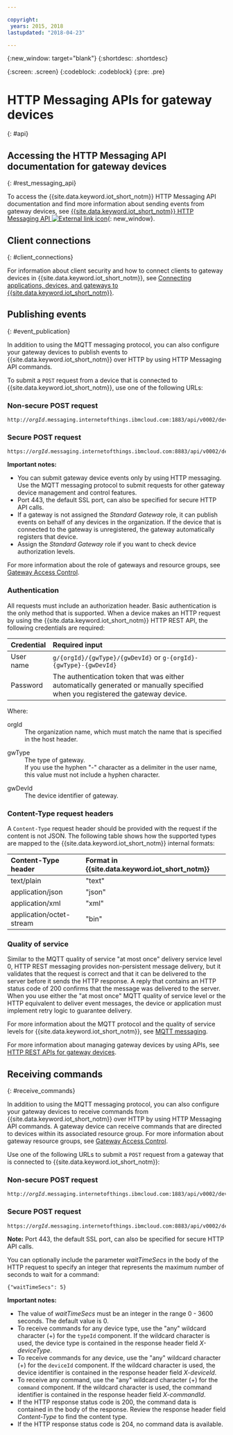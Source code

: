 ```yaml
---

copyright:
 years: 2015, 2018
lastupdated: "2018-04-23"

---
```


{:new_window: target="blank"}
{:shortdesc: .shortdesc}

{:screen: .screen}
{:codeblock: .codeblock}
{:pre: .pre}

# HTTP Messaging APIs for gateway devices
{: #api}

## Accessing the HTTP Messaging API documentation for gateway devices
{: #rest_messaging_api}

To access the {{site.data.keyword.iot_short_notm}} HTTP Messaging API documentation and find more information about sending events from gateway devices, see [{{site.data.keyword.iot_short_notm}} HTTP Messaging API ![External link icon](../../../icons/launch-glyph.svg)](https://docs.internetofthings.ibmcloud.com/apis/swagger/v0002/http-messaging.html){: new_window}.


## Client connections
{: #client_connections}

For information about client security and how to connect clients to gateway devices in {{site.data.keyword.iot_short_notm}}, see [Connecting applications, devices, and gateways to {{site.data.keyword.iot_short_notm}}](../reference/security/connect_devices_apps_gw.html).


## Publishing events
{: #event_publication}

In addition to using the MQTT messaging protocol, you can also configure your gateway devices to publish events to {{site.data.keyword.iot_short_notm}} over HTTP by using HTTP Messaging API commands.

To submit a ``POST`` request from a device that is connected to {{site.data.keyword.iot_short_notm}}, use one of the following URLs:

### Non-secure POST request
<pre class="pre"><code class="hljs">http://<var class="keyword varname">orgId</var>.messaging.internetofthings.ibmcloud.com:1883/api/v0002/device/types/<var class="keyword varname">typeId</var>/devices/<var class="keyword varname">deviceId</var>/events/<var class="keyword varname">eventId</var></code></pre>

### Secure POST request
<pre class="pre"><code class="hljs">https://<var class="keyword varname">orgId</var>.messaging.internetofthings.ibmcloud.com:8883/api/v0002/device/types/<var class="keyword varname">typeId</var>/devices/<var class="keyword varname">deviceId</var>/events/<var class="keyword varname">eventId</var></code></pre>

**Important notes:**
- You can submit gateway device events only by using HTTP messaging. Use the MQTT messaging protocol to submit requests for other gateway device management and control features.
- Port 443, the default SSL port, can also be specified for secure HTTP API calls.
- If a gateway is not assigned the *Standard Gateway* role, it can publish events on behalf of any devices in the organization. If the device that is connected to the gateway is unregistered, the gateway automatically registers that device.
- Assign the *Standard Gateway* role if you want to check device authorization levels.

For more information about the role of gateways and resource groups, see [Gateway Access Control](../gateways/gateway-access-control.html).

### Authentication

All requests must include an authorization header. Basic authentication is the only method that is supported. When a device makes an HTTP request by using the {{site.data.keyword.iot_short_notm}} HTTP REST API, the following credentials are required:

|Credential|Required input|
|:---|:---|
|User name| `g/{orgId}/{gwType}/{gwDevId}` or `g-{orgId}-{gwType}-{gwDevId}`
|Password| The authentication token that was either automatically generated or manually specified when you registered the gateway device.

Where:

<dl>
<dt>orgId</dt>  
<dd>The organization name, which must match the name that is specified in the host header.</dd>

<p></p>
<dt>gwType</dt>  
<dd>The type of gateway. </dd>
<dd>If you use the hyphen "-" character as a delimiter in the user name, this value must not include a hyphen character. </dd>
<p></p>
<dt>gwDevId</dt>  
<dd>The device identifier of gateway. </dd>
</dl>


### Content-Type request headers

A `Content-Type` request header should be provided with the request if the content is not JSON. The following table shows how the supported types are mapped to the {{site.data.keyword.iot_short_notm}} internal formats:

|Content-Type header|Format in {{site.data.keyword.iot_short_notm}}|
|:---|:---|
|text/plain|"text"
|application/json| "json"
|application/xml | "xml"
|application/octet-stream|"bin"

### Quality of service

Similar to the MQTT quality of service "at most once" delivery service level 0, HTTP REST messaging provides non-persistent message delivery, but it validates that the request is correct and that it can be delivered to the server before it sends the HTTP response. A reply that contains an HTTP status code of 200 confirms that the message was delivered to the server. When you use either the "at most once" MQTT quality of service level or the HTTP equivalent to deliver event messages, the device or application must implement retry logic to guarantee delivery.

For more information about the MQTT protocol and the quality of service levels for {{site.data.keyword.iot_short_notm}}, see [MQTT messaging](../reference/mqtt/index.html).

For more information about managing gateway devices by using APIs, see [HTTP REST APIs for gateway devices](../gateways/gw_api.html).

## Receiving commands
{: #receive_commands}

In addition to using the MQTT messaging protocol, you can also configure your gateway devices to receive commands from {{site.data.keyword.iot_short_notm}} over HTTP by using HTTP Messaging API commands. A gateway device can receive commands that are directed to devices within its associated resource group. For more information about gateway resource groups, see [Gateway Access Control](../gateways/gateway-access-control.html).

Use one of the following URLs to submit a ``POST`` request from a gateway that is connected to {{site.data.keyword.iot_short_notm}}:

### Non-secure POST request
<pre class="pre"><code class="hljs">http://<var class="keyword varname">orgId</var>.messaging.internetofthings.ibmcloud.com:1883/api/v0002/device/types/<var class="keyword varname">typeId</var>/devices/<var class="keyword varname">deviceId</var>/commands/<var class="keyword varname">command</var>/request</code></pre>

### Secure POST request

<pre class="pre"><code class="hljs">https://<var class="keyword varname">orgId</var>.messaging.internetofthings.ibmcloud.com:8883/api/v0002/device/types/<var class="keyword varname">typeId</var>/devices/<var class="keyword varname">deviceId</var>/commands/<var class="keyword varname">command</var>/request</code></pre>

**Note:** Port 443, the default SSL port, can also be specified for secure HTTP API calls.

You can optionally include the parameter *waitTimeSecs* in the body of the HTTP request to specify an integer that represents the maximum number of seconds to wait for a command:
<pre class="pre"><code class="hljs">{"waitTimeSecs": 5} </code></pre>


**Important notes:**
- The value of *waitTimeSecs* must be an integer in the range 0 - 3600 seconds. The default value is 0.
- To receive commands for any device type, use the "any" wildcard character (+) for the `typeId` component. If the wildcard character is used, the device type is contained in the response header field *X-deviceType*.
- To receive commands for any device, use the "any" wildcard character (+) for the `deviceId` component. If the wildcard character is used, the device identifier is contained in the response header field *X-deviceId*.
- To receive any command, use the "any" wildcard character (+) for the `command` component. If the wildcard character is used, the command identifier is contained in the response header field *X-commandId*.
- If the HTTP response status code is 200, the command data is contained in the body of the response. Review the response header field *Content-Type* to find the content type.
- If the HTTP response status code is 204, no command data is available.
